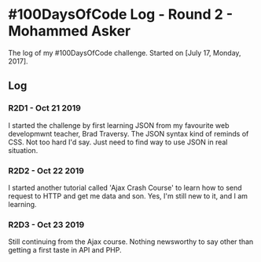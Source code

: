 # #100DaysOfCode Log - Round 2 - Mohammed Asker

The log of my #100DaysOfCode challenge. Started on [July 17, Monday, 2017].

## Log

### R2D1 - Oct 21 2019

I started the challenge by first learning JSON from my favourite web developmwnt teacher, Brad Traversy. The JSON syntax kind of reminds of CSS. Not too hard I'd say. Just need to find way to use JSON in real situation.

### R2D2 - Oct 22 2019

I started another tutorial called 'Ajax Crash Course' to learn how to send request to HTTP and get me data and son. Yes, I'm still new to it, and I am learning.

### R2D3 - Oct 23 2019

Still continuing from the Ajax course. Nothing newsworthy to say other than getting a first taste in API and PHP.
